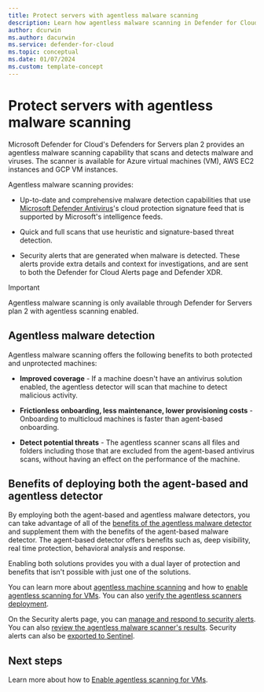```yaml
---
title: Protect servers with agentless malware scanning
description: Learn how agentless malware scanning in Defender for Cloud can protect your virtual machines from malware.
author: dcurwin
ms.author: dacurwin
ms.service: defender-for-cloud
ms.topic: conceptual
ms.date: 01/07/2024
ms.custom: template-concept
---
```


# Protect servers with agentless malware scanning

Microsoft Defender for Cloud's Defenders for Servers plan 2 provides an agentless malware scanning capability that scans and detects malware and viruses. The scanner is available for Azure virtual machines (VM), AWS EC2 instances and GCP VM instances.

Agentless malware scanning provides:

- Up-to-date and comprehensive malware detection capabilities that use [Microsoft Defender Antivirus](/microsoft-365/security/defender-endpoint/microsoft-defender-antivirus-windows?view=o365-worldwide)'s cloud protection signature feed that is supported by Microsoft's intelligence feeds.

- Quick and full scans that use heuristic and signature-based threat detection. 

- Security alerts that are generated when malware is detected. These alerts provide extra details and context for investigations, and are sent to both the Defender for Cloud Alerts page and Defender XDR.

> [!IMPORTANT]
> Agentless malware scanning is only available through Defender for Servers plan 2 with agentless scanning enabled.

## Agentless malware detection

Agentless malware scanning offers the following benefits to both protected and unprotected machines:

- **Improved coverage** - If a machine doesn't have an antivirus solution enabled, the agentless detector will scan that machine to detect malicious activity.  

- **Frictionless onboarding, less maintenance, lower provisioning costs** - Onboarding to multicloud machines is faster than agent-based onboarding.

- **Detect potential threats** - The agentless scanner scans all files and folders including those that are excluded from the agent-based antivirus scans, without having an effect on the performance of the machine.  

## Benefits of deploying both the agent-based and agentless detector

By employing both the agent-based and agentless malware detectors, you can take advantage of all of the [benefits of the agentless malware detector](#agentless-malware-detection) and supplement them with the benefits of the agent-based malware detector. The agent-based detector offers benefits such as, deep visibility, real time protection, behavioral analysis and response. 

Enabling both solutions provides you with a dual layer of protection and benefits that isn't possible with just one of the solutions.

You can learn more about [agentless machine scanning](concept-agentless-data-collection.md) and how to [enable agentless scanning for VMs](enable-agentless-scanning-vms.md). You can also [verify the agentless scanners deployment](enable-agentless-scanning-vms.md#verify-agentless-scanner-deployment).

On the Security alerts page, you can [manage and respond to security alerts](managing-and-responding-alerts.md). You can also [review the agentless malware scanner's results](managing-and-responding-alerts.md#review-the-agentless-scans-results). Security alerts can also be [exported to Sentinel](export-to-siem.md).

## Next steps

Learn more about how to [Enable agentless scanning for VMs](enable-agentless-scanning-vms.md).
